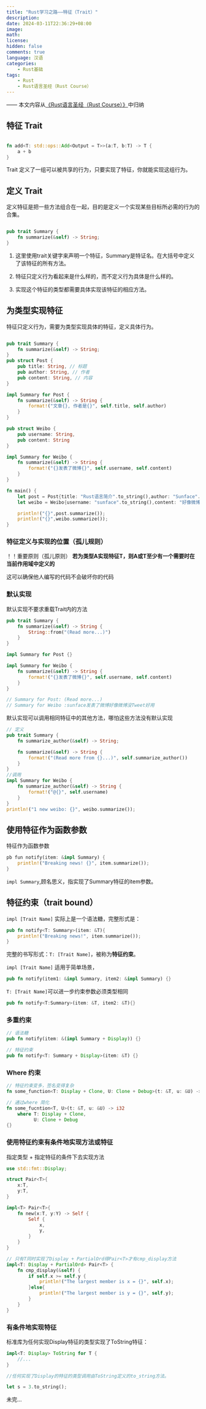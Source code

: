 ```yaml
---
title: "Rust学习之路——特征（Trait）"
description: 
date: 2024-03-11T22:36:29+08:00
image: 
math: 
license: 
hidden: false
comments: true
language: 汉语
categories:
    - Rust基础
tags: 
    - Rust
    - Rust语言圣经（Rust Course）
---
```


—— 本文内容从<a href="https://course.rs/basic/trait/trait.html">《Rust语言圣经（Rust Course）》</a>中归纳

## 特征 Trait

```rust

fn add<T: std::ops::Add<Output = T>>(a:T, b:T) -> T {
    a + b
}

```

Trait 定义了一组可以被共享的行为，只要实现了特征，你就能实现这组行为。

## 定义 Trait

定义特征是把一些方法组合在一起，目的是定义一个实现某些目标所必需的行为的合集。

```rust

pub trait Summary {
    fn summarize(&self) -> String;
}

```

1. 这里使用trait关键字来声明一个特征，Summary是特证名。在大括号中定义了该特征的所有方法。

2. 特征只定义行为看起来是什么样的，而不定义行为具体是什么样的。

3. 实现这个特征的类型都需要具体实现该特征的相应方法。

## 为类型实现特征

特征只定义行为，需要为类型实现具体的特征，定义具体行为。

```rust

pub trait Summary {
    fn summarize(&self) -> String;
}
pub struct Post {
    pub title: String, // 标题
    pub author: String, // 作者
    pub content: String, // 内容
}

impl Summary for Post {
    fn summarize(&self) -> String {
        format!("文章{}, 作者是{}", self.title, self.author)
    }
}

pub struct Weibo {
    pub username: String,
    pub content: String
}

impl Summary for Weibo {
    fn summarize(&self) -> String {
        format!("{}发表了微博{}", self.username, self.content)
    }
}

fn main() {
    let post = Post{title: "Rust语言简介".to_string(),author: "Sunface".to_string(), content: "Rust棒极了!".to_string()};
    let weibo = Weibo{username: "sunface".to_string(),content: "好像微博没Tweet好用".to_string()};

    println!("{}",post.summarize());
    println!("{}",weibo.summarize());
}

```

### 特征定义与实现的位置（孤儿规则）

！！重要原则（孤儿原则）
**若为类型A实现特征T，则A或T至少有一个需要时在当前作用域中定义的**

这可以确保他人编写的代码不会破坏你的代码

### 默认实现

默认实现不要求重载Trait内的方法

```rust
pub trait Summary {
    fn summarize(&self) -> String {
        String::from("(Read more...)")
    }
}

impl Summary for Post {}

impl Summary for Weibo {
    fn summarize(&self) -> String {
        format!("{}发表了微博{}", self.username, self.content)
    }
}

// Summary for Post: (Read more...)
// Summary for Weibo :sunface发表了微博好像微博没Tweet好用


```

默认实现可以调用相同特征中的其他方法，哪怕这些方法没有默认实现

```rust
// 定义
pub trait Summary {
    fn summarize_author(&self) -> String;

    fn summarize(&self) -> String {
        format!("(Read more from {}...)", self.summarize_author())
    }
}
//调用
impl Summary for Weibo {
    fn summarize_author(&self) -> String {
        format!("@{}", self.username)
    }
}
println!("1 new weibo: {}", weibo.summarize());

```

## 使用特征作为函数参数

特征作为函数参数

```rust
pb fun notify(item: &impl Summary) {
    println!("Breaking news! {}", item.summarize());
}
```

```impl Summary```,顾名思义，指实现了Summary特征的item参数。

## 特征约束（trait bound）

```impl [Trait Name]``` 实际上是一个语法糖，完整形式是：

```rust
pub fn notify<T: Summary>(item: &T){
    println!("Breaking news!", item.summarize());
}
```

完整的书写形式：```T: [Trait Name]```，被称为**特征约束**。

```impl [Trait Name]``` 适用于简单场景，

```rust
pub fn notify(item1: &impl Summary, item2: &impl Summary) {}
```

```T: [Trait Name]```可以进一步约束参数必须类型相同

```rust
pub fn notify<T:Summary>(item: &T, item2: &T){}
```

### 多重约束

```rust
// 语法糖
pub fn notify(item: &(impl Summary + Display)) {}

// 特征约束
pub fn notify<T: Summary + Display>(item: &T) {}
```

### Where 约束

```rust
// 特征约束变多，签名变得复杂
fn some_function<T: Display + Clone, U: Clone + Debug>(t: &T, u: &U) -> i32 {}

// 通过where 简化
fn some_fucntion<T, U>(t: &T, u: &U) -> i32
    where T: Display + Clone,
          U: Clone + Debug
{}
```

### 使用特征约束有条件地实现方法或特征

指定类型 + 指定特征的条件下去实现方法

```rust
use std::fmt::Display;

struct Pair<T>{
    x:T,
    y:T,
}

impl<T> Pair<T>{
    fn new(x:T, y:Y) -> Self {
        Self {
            x,
            y,
        }
    }
}

// 只有T同时实现了Display + PartialOrd得Pair<T>才有cmp_display方法
impl<T: Display + PartialOrd> Pair<T> {
    fn cmp_display(&self) {
        if self.x >= self.y {
            println!("The largest member is x = {}", self.x);
        }else{
            println!("The largest member is y = {}", self.y);
        }
    }
}
```

### 有条件地实现特征

标准库为任何实现Display特征的类型实现了ToString特征：

```rust
impl<T: Display> ToString for T {
    //...
}

//任何实现了Display的特征的类型调用由ToString定义的to_string方法。

let s = 3.to_string();
```

未完...

